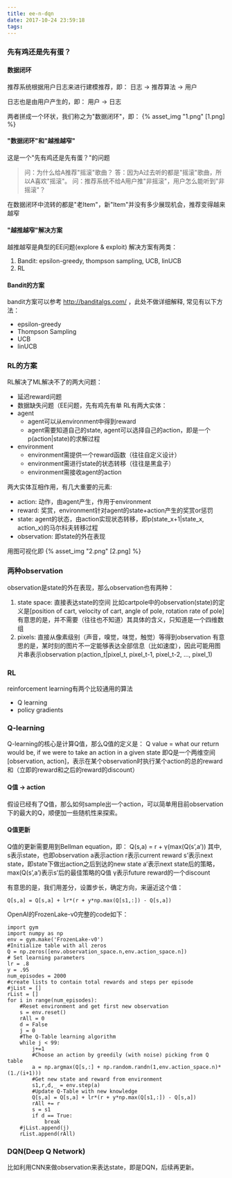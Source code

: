 ```yaml
---
title: ee-n-dqn
date: 2017-10-24 23:59:18
tags:
---
```


### 先有鸡还是先有蛋？

#### 数据闭环
推荐系统根据用户日志来进行建模推荐，即：
日志 -> 推荐算法 -> 用户

<!-- more -->

日志也是由用户产生的，即：
用户 -> 日志

两者拼成一个环状，我们称之为"数据闭环"，即：
{% asset_img "1.png" [1.png] %}

#### "数据闭环"和"越推越窄"
这是一个"先有鸡还是先有蛋？"的问题
> 问：为什么给A推荐"摇滚"歌曲？
> 答：因为A过去听的都是"摇滚"歌曲，所以A喜欢"摇滚"。
> 问：推荐系统不给A用户推"非摇滚"，用户怎么能听到"非摇滚"？

在数据闭环中流转的都是"老Item"，新"Item"并没有多少展现机会，推荐变得越来越窄

#### "越推越窄"解决方案
越推越窄是典型的EE问题(explore & exploit)
解决方案有两类：
1. Bandit: epsilon-greedy, thompson sampling, UCB, linUCB
2. RL

#### Bandit的方案
bandit方案可以参考 http://banditalgs.com/ ，此处不做详细解释, 常见有以下方法：
* epsilon-greedy
* Thompson Sampling
* UCB
* linUCB

### RL的方案
RL解决了ML解决不了的两大问题：
* 延迟reward问题
* 数据缺失问题（EE问题，先有鸡先有单
RL有两大实体：
* agent
	* agent可以从environment中得到reward
	* agent需要知道自己的state, agent可以选择自己的action，即是一个p(action|state)的求解过程
* environment
	* environment需提供一个reward函数（往往自定义设计）
	* environment需进行state的状态转移（往往是黑盒子）
	* environment需接收agent的action

两大实体互相作用，有几大重要的元素:
* action: 动作，由agent产生，作用于environment
* reward: 奖赏，environment针对agent的state+action产生的奖赏or惩罚
* state: agent的状态，由action实现状态转移，即p(state_x+1|state_x, action_x)的马尔科夫转移过程
* observation: 即state的外在表现

用图可视化即
{% asset_img "2.png" [2.png] %}

### 两种observation
observation是state的外在表现，那么observation也有两种：
1. state space: 直接表达state的空间
	比如cartpole中的observation(state)的定义是[position of cart, velocity of cart, angle of pole, rotation rate of pole]
	有意思的是，并不需要（往往也不知道）其具体的含义，只知道是一个四维数组
2. pixels: 
	直接从像素级别（声音，嗅觉，味觉，触觉）等得到observation
	有意思的是，某时刻的图片不一定能够表达全部信息（比如速度），因此可能用图片串表示observation
	p(action_t|pixel_t, pixel_t-1, pixel_t-2, ..., pixel_1)
	
### RL
reinforcement learning有两个比较通用的算法
* Q learning 
* policy gradients

### Q-learning
Q-learning的核心是计算Q值，那么Q值的定义是：
Q value =  what our return would be, if we were to take an action in a given state
即Q是一个两维空间[observation, action]，表示在某个observation时执行某个action的总的reward和（立即的reward和之后的reward的discount）

#### Q值 -> action 
假设已经有了Q值，那么如何sample出一个action，可以简单用目前observation下的最大的Q，顺便加一些随机性来探索。

#### Q值更新
Q值的更新需要用到Bellman equation，即：
Q(s,a) = r + γ(max(Q(s’,a’))
其中,
s表示state，也即observation
a表示action
r表示current reward
s’表示next state，即state下做出action之后到达的new state
a’表示next state后的策略，max(Q(s’,a’)表示s’后的最佳策略的Q值
γ表示future reward的一个discount

有意思的是，我们用差分，设置步长，确定方向，来逼近这个值：
```
Q[s,a] = Q[s,a] + lr*(r + y*np.max(Q[s1,:]) - Q[s,a])
```

OpenAI的FrozenLake-v0完整的code如下：
```
import gym
import numpy as np
env = gym.make('FrozenLake-v0')
#Initialize table with all zeros
Q = np.zeros([env.observation_space.n,env.action_space.n])
# Set learning parameters
lr = .8
y = .95
num_episodes = 2000
#create lists to contain total rewards and steps per episode
#jList = []
rList = []
for i in range(num_episodes):
    #Reset environment and get first new observation
    s = env.reset()
    rAll = 0
    d = False
    j = 0
    #The Q-Table learning algorithm
    while j < 99:
        j+=1
        #Choose an action by greedily (with noise) picking from Q table
        a = np.argmax(Q[s,:] + np.random.randn(1,env.action_space.n)*(1./(i+1)))
        #Get new state and reward from environment
        s1,r,d,_ = env.step(a)
        #Update Q-Table with new knowledge
        Q[s,a] = Q[s,a] + lr*(r + y*np.max(Q[s1,:]) - Q[s,a])
        rAll += r
        s = s1
        if d == True:
            break
    #jList.append(j)
    rList.append(rAll)
```


### DQN(Deep Q Network)
比如利用CNN来做observation来表达state，即是DQN，后续再更新。










